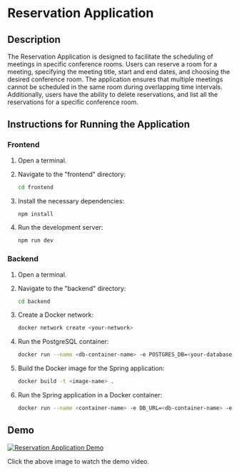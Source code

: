 # Reservation Application

## Description

The Reservation Application is designed to facilitate the scheduling of meetings in specific conference rooms. Users can reserve a room for a meeting, specifying the meeting title, start and end dates, and choosing the desired conference room. The application ensures that multiple meetings cannot be scheduled in the same room during overlapping time intervals. Additionally, users have the ability to delete reservations, and list all the reservations for a specific conference room.

## Instructions for Running the Application

### Frontend

1. Open a terminal.
2. Navigate to the "frontend" directory:

   ```bash
   cd frontend
   ```

3. Install the necessary dependencies:

   ```bash
   npm install
   ```

4. Run the development server:

   ```bash
   npm run dev
   ```

### Backend

1. Open a terminal.
2. Navigate to the "backend" directory:

   ```bash
   cd backend
   ```

3. Create a Docker network:

   ```bash
   docker network create <your-network>
   ```

4. Run the PostgreSQL container:

   ```bash
   docker run --name <db-container-name> -e POSTGRES_DB=<your-database> -e POSTGRES_USER=<your-user> -e POSTGRES_PASSWORD=<your-password> -p 5432:5432 --network <your-network> -d postgres:latest
   ```

5. Build the Docker image for the Spring application:

   ```bash
   docker build -t <image-name> .
   ```

6. Run the Spring application in a Docker container:

   ```bash
   docker run --name <container-name> -e DB_URL=<db-container-name> -e DB_PORT=5432 -e DB_NAME=<your-database> -e DB_USERNAME=<your-user> -e DB_PASSWORD=<your-password> -p 8081:8081 --network <your-network> <image-name>
   ```

## Demo

[![Reservation Application Demo](frontend/demo/04.12.2023_23.21.27_REC.jpg)](frontend/demo/04.12.2023_23.21.27_REC.mp4)

Click the above image to watch the demo video.